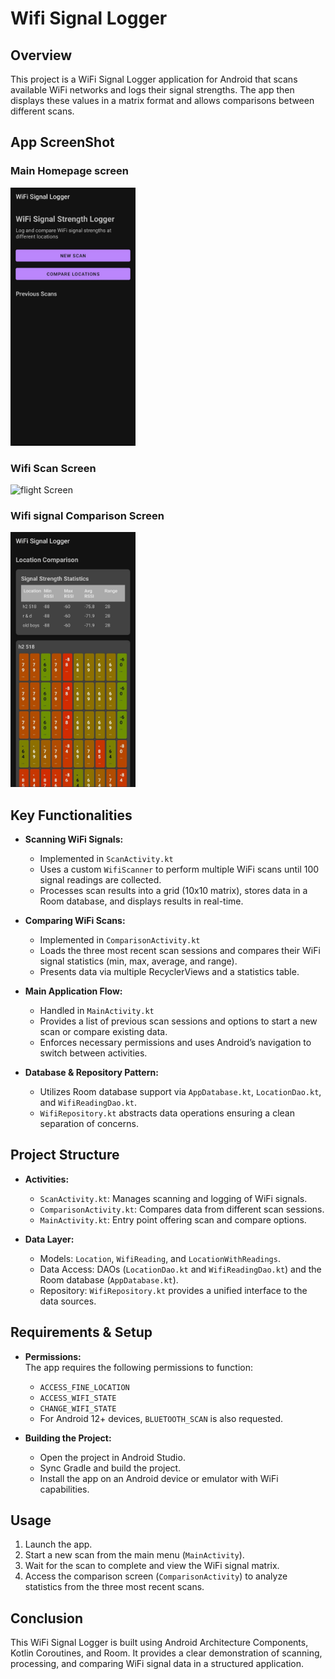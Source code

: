 # Wifi Signal Logger

## Overview
This project is a WiFi Signal Logger application for Android that scans available WiFi networks and logs their signal strengths. The app then displays these values in a matrix format and allows comparisons between different scans.

## App ScreenShot

### Main Homepage screen
<img src=./images/home_screen.jpg  alt="Home Screen" width="200"/>

### Wifi Scan Screen
<img src=./images/wifi_scan_screen,jpg  alt="flight Screen" width="200"/>

### Wifi signal Comparison Screen
<img src=./images/comparison_screen.jpg  alt="stored Screen" width="200"/>


## Key Functionalities

- **Scanning WiFi Signals:**  
  - Implemented in `ScanActivity.kt`  
  - Uses a custom `WifiScanner` to perform multiple WiFi scans until 100 signal readings are collected.  
  - Processes scan results into a grid (10x10 matrix), stores data in a Room database, and displays results in real-time.

- **Comparing WiFi Scans:**  
  - Implemented in `ComparisonActivity.kt`  
  - Loads the three most recent scan sessions and compares their WiFi signal statistics (min, max, average, and range).  
  - Presents data via multiple RecyclerViews and a statistics table.

- **Main Application Flow:**  
  - Handled in `MainActivity.kt`  
  - Provides a list of previous scan sessions and options to start a new scan or compare existing data.  
  - Enforces necessary permissions and uses Android’s navigation to switch between activities.

- **Database & Repository Pattern:**  
  - Utilizes Room database support via `AppDatabase.kt`, `LocationDao.kt`, and `WifiReadingDao.kt`.  
  - `WifiRepository.kt` abstracts data operations ensuring a clean separation of concerns.
  
## Project Structure
- **Activities:**  
  - `ScanActivity.kt`: Manages scanning and logging of WiFi signals.
  - `ComparisonActivity.kt`: Compares data from different scan sessions.
  - `MainActivity.kt`: Entry point offering scan and compare options.

- **Data Layer:**  
  - Models: `Location`, `WifiReading`, and `LocationWithReadings`.
  - Data Access: DAOs (`LocationDao.kt` and `WifiReadingDao.kt`) and the Room database (`AppDatabase.kt`).
  - Repository: `WifiRepository.kt` provides a unified interface to the data sources.

## Requirements & Setup
- **Permissions:**  
  The app requires the following permissions to function:  
  - `ACCESS_FINE_LOCATION`  
  - `ACCESS_WIFI_STATE`  
  - `CHANGE_WIFI_STATE`  
  - For Android 12+ devices, `BLUETOOTH_SCAN` is also requested.
  
- **Building the Project:**  
  - Open the project in Android Studio.
  - Sync Gradle and build the project.
  - Install the app on an Android device or emulator with WiFi capabilities.

## Usage
1. Launch the app.  
2. Start a new scan from the main menu (`MainActivity`).  
3. Wait for the scan to complete and view the WiFi signal matrix.  
4. Access the comparison screen (`ComparisonActivity`) to analyze statistics from the three most recent scans.

## Conclusion
This WiFi Signal Logger is built using Android Architecture Components, Kotlin Coroutines, and Room. It provides a clear demonstration of scanning, processing, and comparing WiFi signal data in a structured application.
